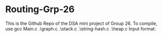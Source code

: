# Routing-Grp-26
This is the Github Repo of the DSA mini project of Group 26. 
To compile, use gcc Main.c .\graph.c .\stack.c .\string-hash.c .\heap.c
Input format:

